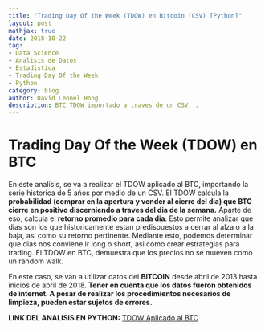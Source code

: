 ```yaml
---
title: "Trading Day Of the Week (TDOW) en Bitcoin (CSV) [Python]"
layout: post
mathjax: true
date: 2018-10-22
tag:
- Data Science
- Analisis de Datos
- Estadistica
- Trading Day Of the Week
- Python
category: blog
author: David Leonel Hong
description: BTC TDOW importado a traves de un CSV, .
---
```

# Trading Day Of the Week (TDOW) en BTC

En este analisis, se va a realizar el TDOW aplicado al BTC, importando la serie historica de 5 años por medio de un CSV. El TDOW calcula la **probabilidad (comprar en la apertura y vender al cierre del dia) que BTC cierre en positivo discerniendo a traves del dia de la semana.** Aparte de eso, calcula el **retorno promedio para cada dia**. Esto permite analizar que dias son los que historicamente estan predispuestos a cerrar al alza o a la baja, asi como su retorno pertinente. Mediante esto, podemos determinar que dias nos conviene ir long o short, asi como crear estrategias para trading. El TDOW en BTC, demuestra que los precios no se mueven como un random walk.

En este caso, se van a utilizar datos del **BITCOIN** desde abril de 2013 hasta inicios de abril de 2018. **Tener en cuenta que los datos fueron obtenidos de internet. A pesar de realizar los procedimientos necesarios de limpieza, pueden estar sujetos de errores.**

**LINK DEL ANALISIS EN PYTHON:** [TDOW Aplicado al BTC](https://github.com/davidleonelhong/BTC-TDOW/blob/master/TDOW%20BTC%20(CSV).ipynb)
